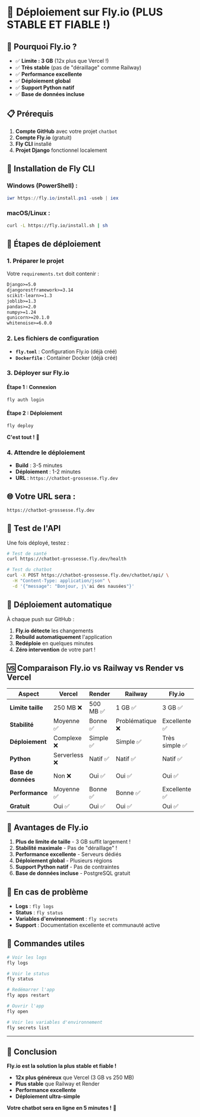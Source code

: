 # 🚀 Déploiement sur Fly.io (PLUS STABLE ET FIABLE !)

## 🎯 **Pourquoi Fly.io ?**

- ✅ **Limite : 3 GB** (12x plus que Vercel !)
- ✅ **Très stable** (pas de "déraillage" comme Railway)
- ✅ **Performance excellente**
- ✅ **Déploiement global**
- ✅ **Support Python natif**
- ✅ **Base de données incluse**

## 📋 **Prérequis**

1. **Compte GitHub** avec votre projet `chatbot`
2. **Compte Fly.io** (gratuit)
3. **Fly CLI** installé
4. **Projet Django** fonctionnel localement

## 🔧 **Installation de Fly CLI**

### **Windows (PowerShell) :**
```powershell
iwr https://fly.io/install.ps1 -useb | iex
```

### **macOS/Linux :**
```bash
curl -L https://fly.io/install.sh | sh
```

## 🚀 **Étapes de déploiement**

### **1. Préparer le projet**

Votre `requirements.txt` doit contenir :

```txt
Django>=5.0
djangorestframework>=3.14
scikit-learn>=1.3
joblib>=1.3
pandas>=2.0
numpy>=1.24
gunicorn>=20.1.0
whitenoise>=6.0.0
```

### **2. Les fichiers de configuration**

- **`fly.toml`** : Configuration Fly.io (déjà créé)
- **`Dockerfile`** : Container Docker (déjà créé)

### **3. Déployer sur Fly.io**

#### **Étape 1 : Connexion**
```bash
fly auth login
```

#### **Étape 2 : Déploiement**
```bash
fly deploy
```

**C'est tout !** 🎉

### **4. Attendre le déploiement**

- **Build** : 3-5 minutes
- **Déploiement** : 1-2 minutes
- **URL** : `https://chatbot-grossesse.fly.dev`

## 🌐 **Votre URL sera :**

```
https://chatbot-grossesse.fly.dev
```

## 📱 **Test de l'API**

Une fois déployé, testez :

```bash
# Test de santé
curl https://chatbot-grossesse.fly.dev/health

# Test du chatbot
curl -X POST https://chatbot-grossesse.fly.dev/chatbot/api/ \
  -H "Content-Type: application/json" \
  -d '{"message": "Bonjour, j\'ai des nausées"}'
```

## 🔄 **Déploiement automatique**

À chaque push sur GitHub :
1. **Fly.io détecte** les changements
2. **Rebuild automatiquement** l'application
3. **Redéploie** en quelques minutes
4. **Zéro intervention** de votre part !

## 🆚 **Comparaison Fly.io vs Railway vs Render vs Vercel**

| Aspect | Vercel | Render | Railway | Fly.io |
|--------|--------|--------|---------|--------|
| **Limite taille** | 250 MB ❌ | 500 MB ✅ | 1 GB ✅ | 3 GB ✅ |
| **Stabilité** | Moyenne ✅ | Bonne ✅ | Problématique ❌ | Excellente ✅ |
| **Déploiement** | Complexe ❌ | Simple ✅ | Simple ✅ | Très simple ✅ |
| **Python** | Serverless ❌ | Natif ✅ | Natif ✅ | Natif ✅ |
| **Base de données** | Non ❌ | Oui ✅ | Oui ✅ | Oui ✅ |
| **Performance** | Moyenne ✅ | Bonne ✅ | Bonne ✅ | Excellente ✅ |
| **Gratuit** | Oui ✅ | Oui ✅ | Oui ✅ | Oui ✅ |

## 🎉 **Avantages de Fly.io**

1. **Plus de limite de taille** - 3 GB suffit largement !
2. **Stabilité maximale** - Pas de "déraillage" !
3. **Performance excellente** - Serveurs dédiés
4. **Déploiement global** - Plusieurs régions
5. **Support Python natif** - Pas de contraintes
6. **Base de données incluse** - PostgreSQL gratuit

## 🚨 **En cas de problème**

- **Logs** : `fly logs`
- **Status** : `fly status`
- **Variables d'environnement** : `fly secrets`
- **Support** : Documentation excellente et communauté active

## 🔧 **Commandes utiles**

```bash
# Voir les logs
fly logs

# Voir le status
fly status

# Redémarrer l'app
fly apps restart

# Ouvrir l'app
fly open

# Voir les variables d'environnement
fly secrets list
```

---

## 🎯 **Conclusion**

**Fly.io est la solution la plus stable et fiable !**
- **12x plus généreux** que Vercel (3 GB vs 250 MB)
- **Plus stable** que Railway et Render
- **Performance excellente**
- **Déploiement ultra-simple**

**Votre chatbot sera en ligne en 5 minutes !** 🚀


